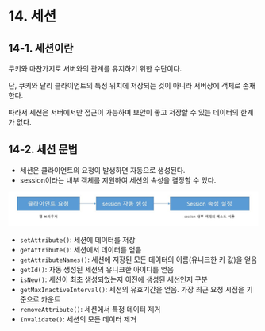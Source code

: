 # 14. 세션

## 14-1. 세션이란

쿠키와 마찬가지로 서버와의 관계를 유지하기 위한 수단이다.

단, 쿠키와 달리 클라이언트의 특정 위치에 저장되는 것이 아니라 서버상에 객체로 존재한다.

따라서 세션은 서버에서만 접근이 가능하며 보안이 좋고 저장할 수 있는 데이터의 한계가 없다.



## 14-2. 세션 문법

* 세션은 클라이언트의 요청이 발생하면 자동으로 생성된다.
* session이라는 내부 객체를 지원하여 세션의 속성을 결정할 수 있다.

![14-1_java](./img/14-1_java.JPG)

* `setAttribute()`: 세션에 데이터를 저장
* `getAttribute()`: 세션에서 데이터를 얻음
* `getAttributeNames()`: 세션에 저장된 모든 데이터의 이름(유니크한 키 값)을 얻음
* `getId()`: 자동 생성된 세션의 유니크한 아이디를 얻음
* `isNew()`: 세션이 최초 생성되었는지 이전에 생성된 세선인지 구분
* `getMaxInactiveInterval()`: 세션의 유효기간을 얻음. 가장 최근 요청 시점을 기준으로 카운트
* `removeAttribute()`: 세션에서 특정 데이터 제거
* `Invalidate()`: 세션의 모든 데이터 제거